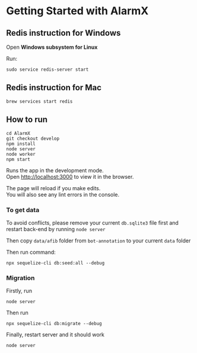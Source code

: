 # Getting Started with AlarmX

## Redis instruction for Windows

Open **Windows subsystem for Linux**

Run:

```
sudo service redis-server start
```

## Redis instruction for Mac

```
brew services start redis
```

## How to run

```
cd AlarmX
git checkout develop
npm install
node server
node worker
npm start
```

Runs the app in the development mode.\
Open [http://localhost:3000](http://localhost:3000) to view it in the browser.

The page will reload if you make edits.\
You will also see any lint errors in the console.

### To get data

To avoid conflicts, please remove your current `db.sqlite3` file first and restart back-end by running `node server`

Then copy `data/afib` folder from `bot-annotation` to your current `data` folder

Then run command:

```
npx sequelize-cli db:seed:all --debug
```

### Migration

Firstly, run

```
node server
```

Then run

```
npx sequelize-cli db:migrate --debug
```

Finally, restart server and it should work

```
node server
```



